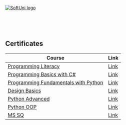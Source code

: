 <a href="https://softuni.bg/trainings/courses" rel="Courses">  ![SoftUni logo][logo] <a/>

[logo]: http://innovationstarterbox.bg/wp-content/uploads/2016/05/Softuni_logo_trasparent.png "Logo Title Text 2"

<br/>
<br/>
<br/>

<h2> Certificates </h2>

|**Course**|**Link**| 
|---|---|
|<a href="https://softuni.bg/trainings/2996/computer-literacy-may-2020" > Programming Literacy </a>   | <a href="https://softuni.bg/certificates/details/83142/cb9709ad"> Link</a> |  
|<a href="https://softuni.bg/trainings/2961/programming-basics-with-c-sharp-may-2020" > Programming Basics with C# </a>   | <a href="https://softuni.bg/certificates/details/82639/8dd5a32f"> Link</a> |  
|<a href="https://softuni.bg/trainings/2603/python-fundamentals-january-2020" > Programming Fundamentals with Python </a>   | <a href="https://softuni.bg/certificates/details/93853/10503cf1"> Link</a> |  
|<a href="https://creative.softuni.bg/trainings/1199/design-basics-november-2020" > Design Basics </a>   | <a href="https://creative.softuni.bg/certificates/details/9728/361bc933"> Link</a> |  
|<a href="https://softuni.bg/trainings/3349/python-advanced-may-2021" > Python Advanced </a>   | <a href="https://softuni.bg/certificates/details/112376/7569a048"> Link</a> |
|<a href="https://softuni.bg/trainings/3350/python-oop-june-2021" > Python OOP </a>   | <a href="https://softuni.bg/certificates/details/112958/70d1c1bb"> Link</a> |
|<a href="https://softuni.bg/trainings/3531/ms-sql-september-2021" > MS SQ </a>   | <a href="https://softuni.bg/certificates/details/114123/c4dae19c"> Link</a> |
